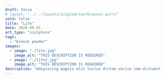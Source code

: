 ```yaml
---
draft: false
# layout: "../../layouts/SingleArtworkLayout.astro"
sold: false
title: "Life"
date: 2020-06-01
art_type: "sculpture"
tags: 
  - "bronze powder"
images: 
  - image: "./life.jpg"
    image_alt: "THIS DESCRIPTION IS REQUIRED"
  - image: "./life2.jpg"
    image_alt: "THIS DESCRIPTION IS REQUIRED"
description: "Adipiscing magnis elit luctus dictum varius sem dictumst ad, risus erat mollis est donec interdum aliquam. Praesent nam efficitur consectetur donec posuere cubilia hendrerit quis aliquet varius nascetur, ridiculus vulputate molestie vivamus egestas finibus duis sed dolor. Diam tincidunt ex turpis faucibus lectus dictum suspendisse elementum, enim auctor a mus tempus metus eleifend."
---
```

